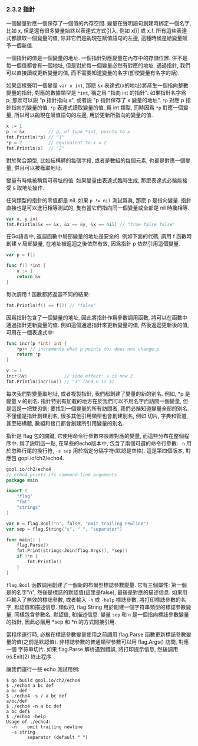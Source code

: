 ### 2.3.2 指針

一個變量對應一個保存了一個值的內存空間. 變量在聲明語句創建時綁定一個名字, 比如 x, 但是還有很多變量始終以表達式方式引入, 例如 x[i] 或 x.f. 所有這些表達式都讀取一個變量的值, 除非它們是齣現在賦值語句的左邊, 這種時候是給變量賦予一個新值.

一個指針的值是一個變量的地址. 一個指針對應變量在內存中的存儲位置. 併不是每一個值都會有一個地址, 但是對於每一個變量必然有對應的地址. 通過指針, 我們可以直接讀或更新變量的值, 而不需要知道變量的名字(卽使變量有名字的話).

如果這樣聲明一個變量 `var x int`, 那麽 `&x` 表達式(x的地址)將産生一個指向整數變量的指針, 對應的數據類型是 `*int`, 稱之爲 "指向 int 的指針". 如果指針名字爲 p, 那麽可以説 "p 指針指向 x", 或者説 "p 指針保存了 x 變量的地址". `*p` 對應 p 指針指向的變量的值. `*p` 表達式讀取變量的值, 爲 int 類型, 同時因爲 `*p` 對應一個變量, 所以可以齣現在賦值語句的左邊, 用於更新所指向的變量的值.

```Go
x := 1
p := &x         // p, of type *int, points to x
fmt.Println(*p) // "1"
*p = 2          // equivalent to x = 2
fmt.Println(x)  // "2"
```

對於聚合類型, 比如結構體的每個字段, 或者是數組的每個元素, 也都是對應一個變量, 併且可以被穫取地址.

變量有時候被稱爲可尋址的值. 如果變量由表達式臨時生成, 那麽表達式必鬚能接受 `&` 取地址操作.

任何類型的指針的零值都是 nil. 如果 `p != nil` 測試爲眞, 那麽 p 是指向變量. 指針直接也是可以進行相等測試的, 隻有當它們指向同一個變量或全部是 nil 時纔相等.

```Go
var x, y int
fmt.Println(&x == &x, &x == &y, &x == nil) // "true false false"
```

在Go語言中, 返迴函數中局部變量的地址是安全的. 例如下面的代碼, 調用 f 函數時創建 v 局部變量, 在地址被返迴之後依然有效, 因爲指針 p 依然引用這個變量.

```Go
var p = f()

func f() *int {
	v := 1
	return &v
}
```

每次調用 f 函數都將返迴不同的結果:

```Go
fmt.Println(f() == f()) // "false"
```

因爲指針包含了一個變量的地址, 因此將指針作爲參數調用函數, 將可以在函數中通過指針更新變量的值. 例如這個通過指針來更新變量的值, 然後返迴更新後的值, 可用在一個表達式中:

```Go
func incr(p *int) int {
	*p++ // increments what p points to; does not change p
	return *p
}

v := 1
incr(&v)              // side effect: v is now 2
fmt.Println(incr(&v)) // "3" (and v is 3)
```

每次我們對變量取地址, 或者複製指針, 我們都創建了變量的新的别名. 例如, *p 是 變量 v 的别名.  指針特别有加載的地方在於我們可以不用名字而訪問一個變量, 但是這是一把雙刃劍: 要找到一個變量的所有訪問者, 我們必鬚知道變量全部的别名. 不僅僅是指針創建别名, 很多其他引用類型也會創建别名, 例如 切片, 字典和管道, 甚至結構體, 數組和接口都會創建所引用變量的别名.

指針是 flag 包的關鍵, 它使用命令行參數來設置對應的變量, 而這些分布在整個程序中. 爲了説明這一點, 在早些的echo版本中, 包含了兩個可選的命令行參數: `-n` 用於忽略行尾的換行符, `-s sep` 用於指定分隔字符(默認是空格). 這是第四個版本, 對應包 gopl.io/ch2/echo4.

```Go
gopl.io/ch2/echo4
// Echo4 prints its command-line arguments.
package main

import (
	"flag"
	"fmt"
	"strings"
)

var n = flag.Bool("n", false, "omit trailing newline")
var sep = flag.String("s", " ", "separator")

func main() {
	flag.Parse()
	fmt.Print(strings.Join(flag.Args(), *sep))
	if !*n {
		fmt.Println()
	}
}
```

`flag.Bool` 函數調用創建了一個新的布爾型標誌參數變量. 它有三個屬性: 第一個是的名字"n", 然後是標誌的默認值(這里是false), 最後是對應的描述信息. 如果用戶輸入了無效的標誌參數, 或者輸入 `-h` 或 `-help` 標誌參數, 將打印標誌參數的名字, 默認值和描述信息. 類似的, flag.String 用於創建一個字符串類型的標誌參數變量, 同樣包含參數名, 默認值, 和描述信息. 變量 `sep` 和 `n` 是一個指向標誌參數變量的指針, 因此必鬚用 *sep 和 *n 的方式間接引用.


當程序運行時, 必鬚在標誌參數變量使用之前調用 flag.Parse 函數更新標誌參數變量的值(之前是默認值). 非標誌參數的普通類型參數可以用 flag.Args() 訪問, 對應一個 字符串切片. 如果 flag.Parse 解析遇到錯誤, 將打印提示信息, 然後調用 os.Exit(2) 終止程序.

讓我們運行一些 echo 測試用例:

```
$ go build gopl.io/ch2/echo4
$ ./echo4 a bc def
a bc def
$ ./echo4 -s / a bc def
a/bc/def
$ ./echo4 -n a bc def
a bc def$
$ ./echo4 -help
Usage of ./echo4:
  -n    omit trailing newline
  -s string
        separator (default " ")
```


